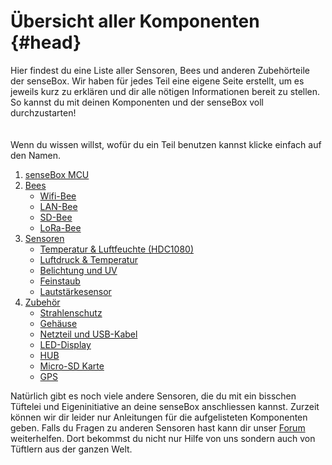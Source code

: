 # Übersicht aller Komponenten {#head}

<div class="description">Hier findest du eine Liste aller Sensoren, Bees und anderen Zubehörteile der senseBox. Wir haben für jedes Teil eine eigene Seite erstellt, um es jeweils kurz zu erklären und dir alle nötigen Informationen bereit zu stellen. So kannst du mit deinen Komponenten und der senseBox voll durchzustarten! </div>

<div class="line">
    <br>
    <br>
</div>

<div class="box_info">
    <i class="fa fa-info fa-fw" aria-hidden="true" style="color: #42acf3;"></i>
   Wenn du wissen willst, wofür du ein Teil benutzen kannst klicke einfach auf den Namen.
</div>

1. [senseBox MCU](sensebox-mcu.md)
2. [Bees](bees/README.md)
    + [Wifi-Bee](bees/wifi.md)
    + [LAN-Bee](bees/lan.md)
    + [SD-Bee](bees/sd.md)
    + [LoRa-Bee](bees/lora.md)
3. [Sensoren](sensoren/README.md)
    + [Temperatur & Luftfeuchte (HDC1080)](sensoren/hdc1080.md)
    + [Luftdruck & Temperatur](sensoren/luftdruck-temperatur.md)
    + [Belichtung und UV](sensoren/belichtung-und-uv.md)
    + [Feinstaub](sensoren/feinstaub.md)
    + [Lautstärkesensor](sensoren/decibel_meter.md)
4. [Zubehör](zubehoer/README.md)
    + [Strahlenschutz](zubehoer/strahlenschutz.md)
    + [Gehäuse](zubehoer/gehaeuse.md)
    + [Netzteil und USB-Kabel](zubehoer/netzteil-und-usb-kabel.md)
    + [LED-Display](zubehoer/led-display.md)
    + [HUB](zubehoer/hub.md)
    + [Micro-SD Karte](zubehoer/micro-sd-karte.md)
    + [GPS](zubehoer/gps.md)

Natürlich gibt es noch viele andere Sensoren, die du mit ein bisschen Tüftelei und Eigeninitiative an deine senseBox anschliessen kannst. Zurzeit können wir dir leider nur Anleitungen für die aufgelisteten Komponenten geben. Falls du Fragen zu anderen Sensoren hast kann dir unser [Forum](https://forum.sensebox.de/) weiterhelfen. Dort bekommst du nicht nur Hilfe von uns sondern auch von Tüftlern aus der ganzen Welt. 
